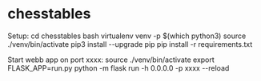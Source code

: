 # chesstables
Setup:
cd chesstables
bash
virtualenv venv -p $(which python3) 
source ./venv/bin/activate
pip3 install --upgrade pip
pip install -r requirements.txt

Start webb app on port xxxx:
source ./venv/bin/activate
export FLASK_APP=run.py
python -m flask run -h 0.0.0.0 -p xxxx --reload

